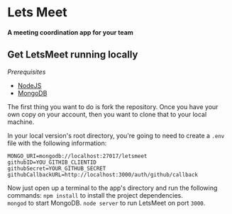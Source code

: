 # Lets Meet
#### A meeting coordination app for your team


## Get LetsMeet running locally

*Prerequisites*
- [NodeJS](https://nodejs.org)
- [MongoDB](https://www.mongodb.org)

The first thing you want to do is fork the repository. Once you have your own copy on your account, then you want to clone that to your local machine.

In your local version's root directory, you're going to need to create a `.env` file with the following information:
```
MONGO_URI=mongodb://localhost:27017/letsmeet
githubID=YOU_GITHIB_CLIENTID
githubSecret=YOUR_GITHUB_SECRET
githubCallbackURL=http://localhost:3000/auth/github/callback
```

Now just open up a terminal to the app's directory and run the following commands: 
`npm install` to install the project dependencies.  
`mongod` to start MongoDB.
`node server` to run LetsMeet on port `3000`.
